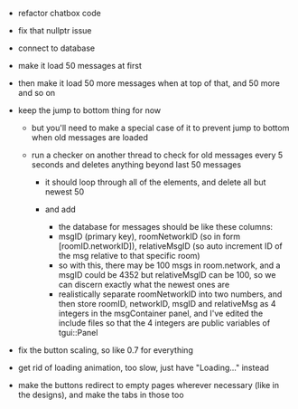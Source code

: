 - refactor chatbox code
- fix that nullptr issue
- connect to database



- make it load 50 messages at first

- then make it load 50 more messages when at top of that, and 50 more and so on

- keep the jump to bottom thing for now

  - but you'll need to make a special case of it to prevent jump to bottom when old messages are loaded

  - run a checker on another thread to check for old messages every 5 seconds and deletes anything beyond last 50 messages

    - it should loop through all of the elements, and delete all but newest 50

    - and add

      - the database for messages should be like these columns: 

      + msgID (primary key), roomNetworkID (so in form [roomID.networkID]), relativeMsgID (so auto increment ID of the msg relative to that specific room)

      - so with this, there may be 100 msgs in room.network, and a msgID could be 4352 but relativeMsgID can be 100, so we can discern exactly what the newest ones are
      - realistically separate roomNetworkID into two numbers, and then store roomID, networkID, msgID and relativeMsg as 4 integers in the msgContainer panel, and I've edited the include files so that the 4 integers are public variables of tgui::Panel



- fix the button scaling, so like 0.7 for everything
- get rid of loading animation, too slow, just have "Loading..." instead
- make the buttons redirect to empty pages wherever necessary (like in the designs), and make the tabs in those too